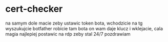 ﻿# cert-checker
na samym dole macie zeby ustawic token bota, wchodzicie na tg wyszukujcie botfather robicie tam bota on wam daje klucz i wklejacie, cala magia najlepiej postawic na rdp zeby stal 24/7 pozdrawiam 

